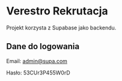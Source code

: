 # Verestro Rekrutacja

Projekt korzysta z Supabase jako backendu.

## Dane do logowania

Email: admin@supa.com

Hasło: 53CUr3P455W0rD
